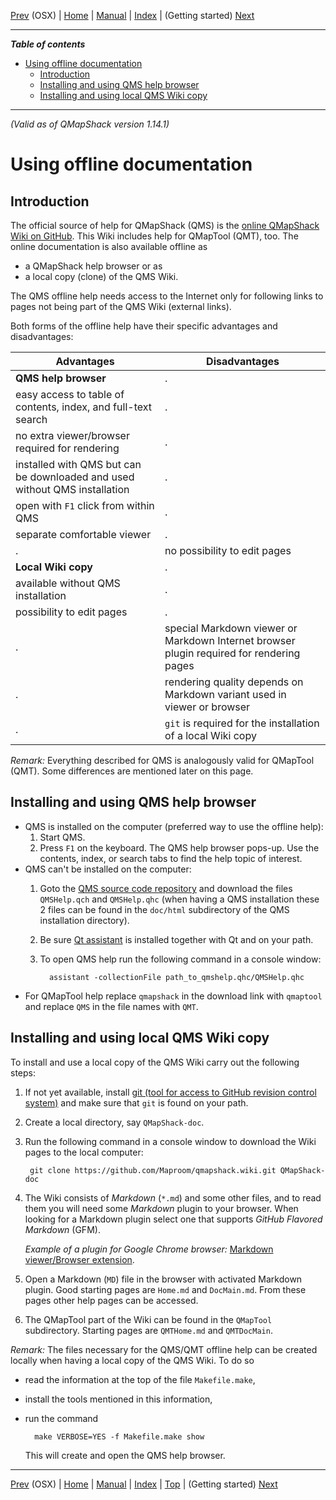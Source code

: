 [Prev](BuildOSX) (OSX) | [Home](Home) | [Manual](DocMain) | [Index](AxAdvIndex) | (Getting started) [Next](DocGettingStarted)
- - -

***Table of contents***

* [Using offline documentation](#using-offline-documentation)
    * [Introduction](#introduction)
    * [Installing and using QMS help browser](#installing-and-using-qms-help-browser)
    * [Installing and using local QMS Wiki copy](#installing-and-using-local-qms-wiki-copy)

* * * * * * * * * *
 

_(Valid as of QMapShack version 1.14.1)_

# Using offline documentation

## Introduction

The official source of help for QMapShack (QMS) is the [online QMapShack Wiki on GitHub][QMSWiki]. This Wiki includes help for QMapTool (QMT), too.
The online documentation is also available offline as

* a QMapShack help browser or as
* a local copy (clone) of the QMS Wiki.

The QMS offline help needs access to the Internet only for following links to pages not being part of the QMS Wiki (external links).

Both forms of the offline help have their specific advantages and disadvantages:

| Advantages | Disadvantages |
|------------|---------------|
| __QMS help browser__ | . |
| easy access to table of contents, index, and full-text search | . |
| no extra viewer/browser required for rendering | . |
| installed with QMS but can be downloaded and used without QMS installation | . |
| open with `F1` click from within QMS | . |
| separate comfortable viewer | . | 
| . | no possibility to edit pages |
| __Local Wiki copy__ | . |
| available without QMS installation | . |
| possibility to edit pages | . |
| . | special Markdown viewer or Markdown Internet browser plugin required for rendering pages|
| . | rendering quality depends on Markdown variant used in viewer or browser |
| . | `git` is required for the installation of a local Wiki copy |

_Remark:_ Everything described for QMS is analogously valid for QMapTool (QMT). Some differences are mentioned later on this page.


## Installing and using QMS help browser

* QMS is installed on the computer (preferred way to use the offline help):
    1. Start QMS.
    1. Press `F1` on the keyboard. The QMS help browser pops-up. Use the contents, index, or search tabs to find the help topic of interest.
* QMS can't be installed on the computer:
    1. Goto the [QMS source code repository][HelpSource] and download the files `QMSHelp.qch` and `QMSHelp.qhc` (when having a QMS installation these 2 files can be found in the `doc/html` subdirectory of the QMS installation directory).
    1. Be sure [Qt assistant][QtAssistant] is installed together with Qt and on your path.
    1. To open QMS help run the following command in a console window:
    
             assistant -collectionFile path_to_qmshelp.qhc/QMSHelp.qhc
           
* For QMapTool help replace `qmapshack` in the download link with `qmaptool` and replace `QMS` in the file names with `QMT`.

## Installing and using local QMS Wiki copy

To install and use a local copy of the QMS Wiki carry out the following steps:

1. If not yet available, install [git (tool for access to GitHub revision control system)][GitInstall] and make sure that `git` is found on your path.
1. Create a local directory, say `QMapShack-doc`.
1. Run the following command in a console window to download the Wiki pages to the local computer:

        git clone https://github.com/Maproom/qmapshack.wiki.git QMapShack-doc

1. The Wiki consists of _Markdown_ (`*.md`) and some other files, and to read them you will need some _Markdown_ plugin to your browser. When looking for a Markdown plugin select one that supports _GitHub Flavored Markdown_ (GFM).

     _Example of a plugin for Google Chrome browser:_ [Markdown viewer/Browser extension][MDPlugin].
   
1. Open a Markdown (`MD`) file in the browser with activated Markdown plugin. Good starting pages are `Home.md` and `DocMain.md`. From these pages other help pages can be accessed.
1. The QMapTool part of the Wiki can be found in the `QMapTool` subdirectory. Starting pages are `QMTHome.md` and `QMTDocMain`.

_Remark:_ The files necessary for the QMS/QMT offline help can be created locally when having a local copy of the QMS Wiki. To do so 

* read the information at the top of the file `Makefile.make`,
* install the tools mentioned in this information,
* run the command 

        make VERBOSE=YES -f Makefile.make show
        
  This will create and open the QMS help browser.      

[QMSWiki]: https://github.com/Maproom/qmapshack/wiki "QMS Wiki"
[QtAssistant]: https://doc.qt.io/qt-5/qtassistant-index.html "Qt assistant help"
[GitInstall]: https://git-scm.com/book/en/v2/Getting-Started-Installing-Git "Git installation"
[MDPlugin]: https://chrome.google.com/webstore/detail/markdown-viewer/ckkdlimhmcjmikdlpkmbgfkaikojcbjk "Chrome Markdown plugin"
[HelpSource]: https://github.com/Maproom/qmapshack/tree/dev/src/qmapshack/doc "QMS help source"

- - -
[Prev](BuildOSX) (OSX) | [Home](Home) | [Manual](DocMain) | [Index](AxAdvIndex) | [Top](#) | (Getting started) [Next](DocGettingStarted)

